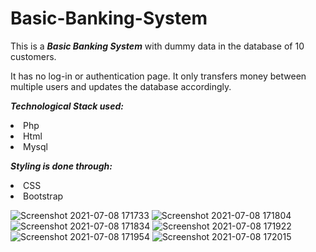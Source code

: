 # Basic-Banking-System
This is a <b><i>Basic Banking System</i></b> with dummy data in the database of 10 customers.

It has no log-in or authentication page. It only transfers money between multiple users and updates the database accordingly.

<b><i>Technological Stack used:</i></b>
    <li>Php</li>
    <li>Html</li>
    <li>Mysql</li>
    
<b><i>Styling is done through:</i></b>
    <li>CSS</li>
    <li>Bootstrap</li>

![Screenshot 2021-07-08 171733](https://user-images.githubusercontent.com/86364520/124919826-49f9af80-e014-11eb-9ddf-4a2c3ca2b217.jpg)
![Screenshot 2021-07-08 171804](https://user-images.githubusercontent.com/86364520/124919926-685fab00-e014-11eb-8fbd-761a9ae12936.jpg)
![Screenshot 2021-07-08 171834](https://user-images.githubusercontent.com/86364520/124919969-74e40380-e014-11eb-847f-44d7baa16c8a.jpg)
![Screenshot 2021-07-08 171922](https://user-images.githubusercontent.com/86364520/124919980-77def400-e014-11eb-8f5b-57cf52dc25a7.jpg)
![Screenshot 2021-07-08 171954](https://user-images.githubusercontent.com/86364520/124919988-7ad9e480-e014-11eb-993b-95aa0443d1e2.jpg)
![Screenshot 2021-07-08 172015](https://user-images.githubusercontent.com/86364520/124920008-7f9e9880-e014-11eb-8844-6c82f89b359f.jpg)
